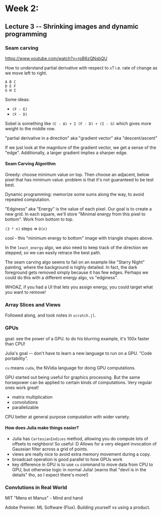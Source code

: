 # Week 2:

## Lecture 3 -- Shrinking images and dynamic programming

### Seam carving
https://www.youtube.com/watch?v=rpB6zQNsbQU

How to understand partial derivative with respect to `x`? i.e. rate of change as we move left to right.

```
A B C
D E F
G H I
```

Some ideas:
- `(F - E)`
- `(F - D)`

Sobel is something like `(C - A) + 2 (F - D) + (I - G)`
which gives more weight to the middle row.

"partial derivative in a direction"
aka
"gradient vector"
aka
"descent/ascent"

If we just look at the magniture of the gradient vector, we get a sense of the "edge".
Additionally, a larger gradient implies a sharper edge.

#### Seam Carving Algorithm

Greedy: choose minimum value on top. Then choose an adjacent, below pixel that has minimum value. problem is that it's not guaranteed to be test best.

Dynamic programming: memorize some sums along the way, to avoid repeated computation.

"Edginess" aka "Energy" is the value of each pixel. Our goal is to create a new grid. In each square, we'll store "Minimal energy from this pixel to bottom". Work from bottom to top.

`(3 * n)` steps => `O(n)`

cool - this "minimum energy to bottom" image with triangle shapes above.

In the `least_energy` algo, we also need to keep track of the direction we stepped, so we can easily retrace the best path.

The seam carving algo seems to fail on an example like "Starry Night" painting, where the background is highly detailed. In fact, the dark foreground gets removed simply because it has few edges. Perhaps we could do this with a different energy algo, vs "edginess".

WHOAZ, if you had a UI that lets you assign energy, you could target what you want to remove!

### Array Slices and Views

Followed along, and took notes in `scratch.jl`.

### GPUs

goal: see the power of a GPU. to do his blurring example, it's 100x faster than CPU!

Julia's goal -- don't have to learn a new language to run on a GPU. "Code portability".

`cu` means `cuda`, the NVidia language for doing GPU computations.

GPU started out being useful for graphics processing. But the same horsepower can be applied to certain kinds of computations. Very regular ones work great!

- matrix multiplication
- convolutions
- parallelizable

CPU better at general purpose computation with wider variety.

#### How does Julia make things easier?

- Julia has `CartesianIndices` method, allowing you do compute lots of offsets to neighbors! So useful :D Allows for a very elegant invocation of Gaussian filter across a grid of points.
- views are really nice to avoid extra memory movement during a copy.
- broadcast operation is good parallel to how GPUs work
- key difference in GPU is to use `cu` command to move data from CPU to GPU, but otherwise logic in normal Julia! (warns that "devil is in the details" tho, so I expect there's more!)

### Convlutions in Real World

MIT "Mens et Manus" - Mind and hand

Adobe Premier. ML Software (Flux).
Building yourself vs using a product.
